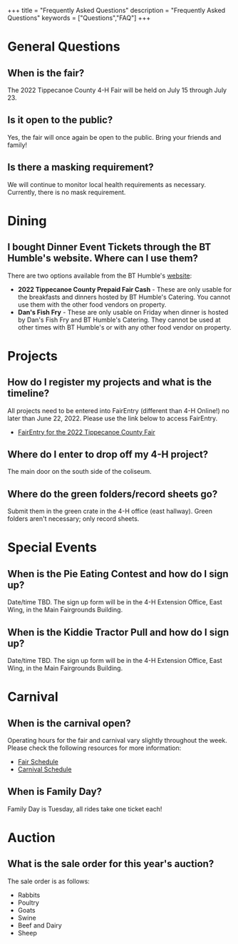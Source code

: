 +++
title = "Frequently Asked Questions"
description = "Frequently Asked Questions"
keywords = ["Questions","FAQ"]
+++

# General Questions

## When is the fair?

The 2022 Tippecanoe County 4-H Fair will be held on July 15 through July 23.

## Is it open to the public?

Yes, the fair will once again be open to the public. Bring your friends and family!

## Is there a masking requirement?

We will continue to monitor local health requirements as necessary. Currently, there is no mask requirement.

# Dining

## I bought Dinner Event Tickets through the BT Humble's website. Where can I use them?

There are two options available from the BT Humble's [website](http://www.bthumbles.com/event-tickets/):

* **2022 Tippecanoe County Prepaid Fair Cash** - These are only usable for the breakfasts and dinners hosted by BT Humble's Catering. You cannot use them with the other food vendors on property. 
* **Dan's Fish Fry** - These are only usable on Friday when dinner is hosted by Dan's Fish Fry and BT Humble's Catering. They cannot be used at other times with BT Humble's or with any other food vendor on property.

# Projects

## How do I register my projects and what is the timeline?

All projects need to be entered into FairEntry (different than 4-H Online!) no later than June 22, 2022. Please use the link below to access FairEntry.

* [FairEntry for the 2022 Tippecanoe County Fair](https://fairentry.com/Fair/SignIn/16398)

## Where do I enter to drop off my 4-H project?

The main door on the south side of the coliseum.

## Where do the green folders/record sheets go?

Submit them in the green crate in the 4-H office (east hallway). Green folders aren't necessary; only record sheets.

# Special Events

## When is the Pie Eating Contest and how do I sign up?

Date/time TBD. The sign up form will be in the 4-H Extension Office, East Wing, in the Main Fairgrounds Building.

## When is the Kiddie Tractor Pull and how do I sign up?

Date/time TBD. The sign up form will be in the 4-H Extension Office, East Wing, in the Main Fairgrounds Building.

# Carnival

## When is the carnival open?

Operating hours for the fair and carnival vary slightly throughout the week. Please check the following resources for more information:
* [Fair Schedule](/2022/schedule)
* [Carnival Schedule](/2022/carnival)

## When is Family Day?

Family Day is Tuesday, all rides take one ticket each!

# Auction

## What is the sale order for this year's auction?

The sale order is as follows:
* Rabbits
* Poultry
* Goats
* Swine
* Beef and Dairy
* Sheep
